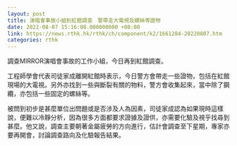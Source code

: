 ```yaml
---
layout: post
title: 演唱會事故小組到紅館調查　警帶走大電視及螺絲等證物
date: 2022-08-07 15:16:08.000000000 +08:00
link: https://news.rthk.hk/rthk/ch/component/k2/1661284-20220807.htm
categories: rthk
---
```


調查MIRROR演唱會事故的工作小組，今日再到紅館調查。

工程師學會代表司徒家成離開紅館時表示，今日警方會帶走一些證物，包括在紅館現場的大電視。另外亦找到一些與斷裂有關的物料，警方會收集起來，當中除了鋼纜，亦包括一些固定的螺絲等。

被問到初步是甚麼單位出問題或是否涉及人為因素，司徒家成認為如果現時這樣說，便難以冷靜分析，因為很多方面都要求證據及證供，亦需要化驗及視乎找尋到甚麼。他又說，調查主要朝著金屬疲勞的方向進行，估計會調查至下星期，專家亦要再開會，討論調查路向及化驗報告結果。
